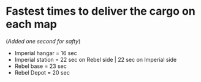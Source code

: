 # Fastest times to deliver the cargo on each map
(*Added one second for safty*)
* Imperial hangar = 16 sec
* Imperial station = 22 sec on Rebel side | 22 sec on Imperial side
* Rebel base = 23 sec
* Rebel Depot = 20 sec
